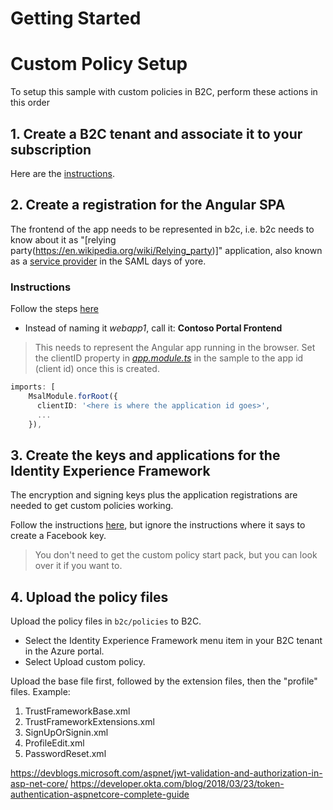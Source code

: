 # Getting Started


# Custom Policy Setup
To setup this sample with custom policies in B2C, perform these actions in this order

## 1. Create a B2C tenant and associate it to your subscription

Here are the [instructions](https://docs.microsoft.com/en-us/azure/active-directory-b2c/tutorial-create-tenant).

## 2. Create a registration for the Angular SPA

The frontend of the app needs to be represented in b2c, i.e. b2c needs to know about it as "[relying party(https://en.wikipedia.org/wiki/Relying_party)]" application, also known as a [service provider](https://en.wikipedia.org/wiki/Service_provider_(SAML)) in the SAML days of yore.

### Instructions

Follow the steps [here](https://docs.microsoft.com/en-us/azure/active-directory-b2c/tutorial-register-applications?tabs=applications)

* Instead of naming it _webapp1_, call it: __Contoso Portal Frontend__

>This needs to represent the Angular app running in the browser. Set the clientID property in [_app.module.ts_](./app/src/app.module.ts) in the sample to the app id (client id) once this is created. 

```typescript
imports: [
    MsalModule.forRoot({ 
      clientID: '<here is where the application id goes>',
      ...
    }),
```

## 3. Create the keys and applications for the Identity Experience Framework

The encryption and signing keys plus the application registrations are needed to get custom policies working.

Follow the instructions [here](https://docs.microsoft.com/en-us/azure/active-directory-b2c/custom-policy-get-started?tabs=applications), but ignore the instructions where it says to create a Facebook key.

> You don't need to get the custom policy start pack, but you can look over it if you want to.

## 4. Upload the policy files

Upload the policy files in ```b2c/policies``` to B2C.

* Select the Identity Experience Framework menu item in your B2C tenant in the Azure portal.
* Select Upload custom policy.

Upload the base file first, followed by the extension files, then the "profile" files. Example:

1. TrustFrameworkBase.xml
2. TrustFrameworkExtensions.xml
3. SignUpOrSignin.xml
4. ProfileEdit.xml
5. PasswordReset.xml


https://devblogs.microsoft.com/aspnet/jwt-validation-and-authorization-in-asp-net-core/
https://developer.okta.com/blog/2018/03/23/token-authentication-aspnetcore-complete-guide

